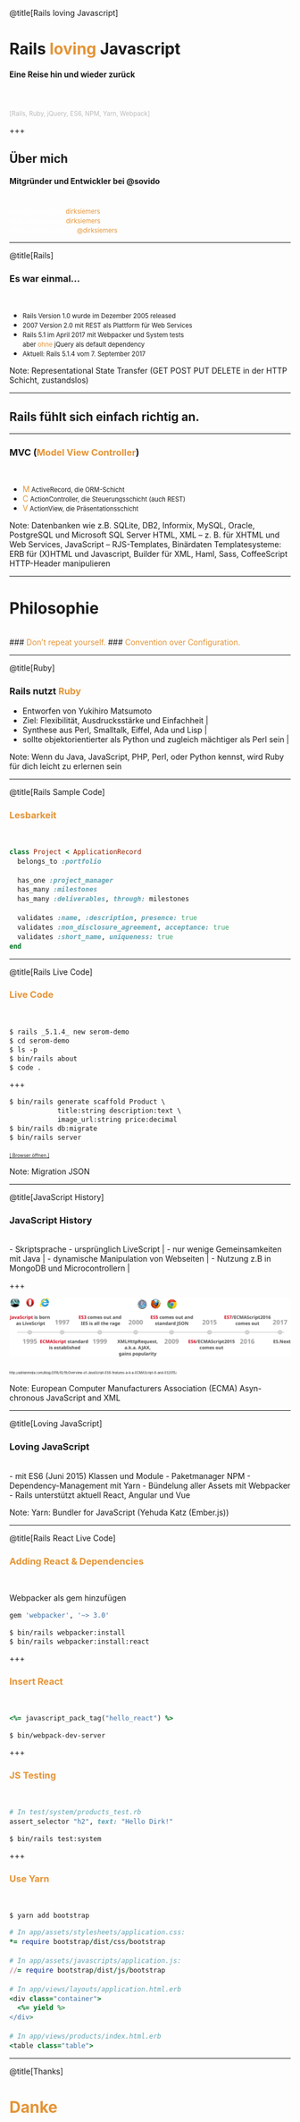 @title[Rails loving Javascript]
# Rails <span style="color: #e49436">loving</span> Javascript

#### Eine Reise hin und wieder zurück
<br>
<br>
<span style="color: #bbb; font-size: 80%">[Rails, Ruby, jQuery, ES6, NPM, Yarn, Webpack]</span>

+++

## Über mich
#### Mitgründer und Entwickler bei @sovido
<br>
<span style="font-size: 0.8em;">
  <span style="color:white">htt</span><span style="color:white">ps://twitter.com/</span><span style="color: #e49436">dirksiemers</span>
  <br>
  <span style="color:white">htt</span><span style="color:white">ps://github.com/</span><span style="color: #e49436">dirksiemers</span>
  <br>
  <span style="color:white">htt</span><span style="color:white">ps://getpocket.com/</span><span style="color: #e49436">@dirksiemers</span>
</span>

---
@title[Rails]
### Es war einmal...
<br>
<ul>
  <li class="fragment"><span style="font-size: 80%">Rails Version 1.0 wurde im Dezember 2005 released</span></li>
  <li class="fragment"><span style="font-size: 80%">2007 Version 2.0 mit REST als Plattform für Web Services</span></li>
  <li class="fragment">
    <span style="font-size: 80%">Rails 5.1 im April 2017 mit Webpacker und System tests</span>
    <br>
    <span style="font-size: 80%">aber </span><span style="font-size: 80%; color: #e49436">ohne</span><span style="font-size: 80%"> jQuery als default dependency</span>
  </li>
  <li class="fragment"><span style="font-size: 80%">Aktuell: Rails 5.1.4 vom 7. September 2017</span></li>
</ul>

Note: 
Representational State Transfer (GET POST PUT DELETE in der HTTP Schicht, zustandslos)

---

## Rails fühlt sich einfach richtig an.

---

### MVC (<span style="color: #e49436">Model View Controller</span>)
<br>
<ul>
  <li class="fragment"><span style="color: #e49436">M</span><span style="font-size: 80%">   ActiveRecord, die ORM-Schicht</span></li>
  <li class="fragment"><span style="color: #e49436">C</span><span style="font-size: 80%">   ActionController, die Steuerungsschicht (auch REST)</span></li>
  <li class="fragment"><span style="color: #e49436">V</span><span style="font-size: 80%">   ActionView, die Präsentationsschicht</span></li>
</ul>

Note:
Datenbanken wie z.B. SQLite, DB2, Informix, MySQL, Oracle, PostgreSQL und Microsoft SQL Server
HTML, XML – z. B. für XHTML und Web Services, JavaScript – RJS-Templates, Binärdaten
Templatesysteme: ERB für (X)HTML und Javascript, Builder für XML, Haml, Sass, CoffeeScript
HTTP-Header manipulieren

---

# Philosophie
<br>
### <span style="color: #e49436">Don’t repeat yourself.</span>
### <span style="color: #e49436">Convention over Configuration.</span>

---
@title[Ruby]

### Rails nutzt <span style="color: #e49436">Ruby</span>
- Entworfen von Yukihiro Matsumoto
- Ziel: Flexibilität, Ausdrucksstärke und Einfachheit |
- Synthese aus Perl, Smalltalk, Eiffel, Ada und Lisp |
- sollte objektorientierter als Python und zugleich mächtiger als Perl sein |

Note:
Wenn du Java, JavaScript, PHP, Perl, oder Python kennst, wird Ruby für dich leicht zu erlernen sein

---
@title[Rails Sample Code]

### <span style="color: #e49436">Lesbarkeit</span>
<br>

```ruby
class Project < ApplicationRecord 
  belongs_to :portfolio

  has_one :project_manager
  has_many :milestones
  has_many :deliverables, through: milestones

  validates :name, :description, presence: true 
  validates :non_disclosure_agreement, acceptance: true 
  validates :short_name, uniqueness: true
end
```

---
@title[Rails Live Code]

### <span style="color: #e49436">Live Code</span>
<br>

```shell
$ rails _5.1.4_ new serom-demo
$ cd serom-demo
$ ls -p
$ bin/rails about
$ code .
```

+++

```shell
$ bin/rails generate scaffold Product \
            title:string description:text \
            image_url:string price:decimal
$ bin/rails db:migrate   
$ bin/rails server
```

<a style="font-size:0.6em;" href="http://localhost:3000/products" target="_blank">[ Browser öffnen ]</a>

Note:
Migration
JSON

---
@title[JavaScript History]

### JavaScript History
<br>
- Skriptsprache
- ursprünglich LiveScript |
- nur wenige Gemeinsamkeiten mit Java |
- dynamische Manipulation von Webseiten |
- Nutzung z.B in MongoDB und Microcontrollern |

+++

![History of JS Evolution](assets/history-javascript-evolution-es6.png)
<figcaption><span style="font-size: 0.4em;">http://adrianmejia.com/blog/2016/10/19/Overview-of-JavaScript-ES6-features-a-k-a-ECMAScript-6-and-ES2015/</span></figcaption>

Note:
European Computer Manufacturers Association (ECMA)
Asyn-chronous JavaScript and XML

---
@title[Loving JavaScript]

### Loving JavaScript
<br>
- mit ES6 (Juni 2015) Klassen und Module
- Paketmanager NPM
- Dependency-Management mit Yarn
- Bündelung aller Assets mit Webpacker
- Rails unterstützt aktuell React, Angular und Vue

Note:
Yarn: Bundler for JavaScript (Yehuda Katz (Ember.js))

---
@title[Rails React Live Code]

### <span style="color: #e49436">Adding React & Dependencies</span>
<br>

Webpacker als gem hinzufügen 
```ruby
gem 'webpacker', '~> 3.0'
```

```shell
$ bin/rails webpacker:install
$ bin/rails webpacker:install:react
```

+++

### <span style="color: #e49436">Insert React</span>
<br>

```ruby
<%= javascript_pack_tag("hello_react") %>
```

```shell
$ bin/webpack-dev-server
```

+++

### <span style="color: #e49436">JS Testing</span>
<br>

```ruby
# In test/system/products_test.rb
assert_selector "h2", text: "Hello Dirk!"
```

```shell
$ bin/rails test:system
```

+++

### <span style="color: #e49436">Use Yarn</span>
<br>

```shell
$ yarn add bootstrap
```

```ruby
# In app/assets/stylesheets/application.css:
*= require bootstrap/dist/css/bootstrap

# In app/assets/javascripts/application.js:
//= require bootstrap/dist/js/bootstrap

# In app/views/layouts/application.html.erb
<div class="container">
  <%= yield %>
</div>

# In app/views/products/index.html.erb
<table class="table">
```

---
@title[Thanks]

# <span style="color: #e49436">Danke</span>